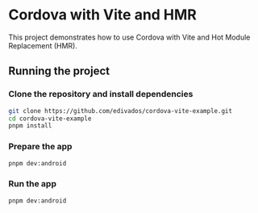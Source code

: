 # Cordova with Vite and HMR

This project demonstrates how to use Cordova with Vite and Hot Module Replacement (HMR).

## Running the project

### Clone the repository and install dependencies

```sh
git clone https://github.com/edivados/cordova-vite-example.git
cd cordova-vite-example
pnpm install
```

### Prepare the app

```sh
pnpm dev:android
```

### Run the app

```sh
pnpm dev:android
```
